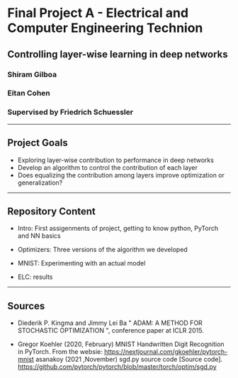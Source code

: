 # Final Project A - Electrical and Computer Engineering Technion

## Controlling layer-wise learning in deep networks
### Shiram Gilboa
### Eitan Cohen
### Supervised by Friedrich Schuessler

---

## Project Goals
- Exploring layer-wise contribution to performance in deep networks
- Develop an algorithm to control the contribution of each layer
- Does equalizing the contribution among layers improve optimization or generalization?

---

## Repository Content
- Intro:
  First assigenments of project, getting to know python, PyTorch and NN basics

- Optimizers:
  Three versions of the algorithm we developed
  
- MNIST:
  Experimenting with an actual model
  
- ELC:
  results
  
---

## Sources

- Diederik P. Kingma  and Jimmy Lei Ba " ADAM: A METHOD FOR STOCHASTIC OPTIMIZATION ", conference paper at ICLR 2015.

- Gregor Koehler (2020, February) MNIST Handwritten Digit Recognition in PyTorch. From the websie: https://nextjournal.com/gkoehler/pytorch-mnist
asanakoy (2021 ,November) sgd.py source code [Source code]. https://github.com/pytorch/pytorch/blob/master/torch/optim/sgd.py

